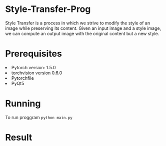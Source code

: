 # Style-Transfer-Prog
Style Transfer is a process in which we strive to modify the style of an image while preserving its content. 
Given an input image and a style image, we can compute an output image with the original content but a new style.

# Prerequisites
<li>Pytorch version: 1.5.0
<li>torchvision version 0.6.0
<li>Pytorchfile
<li>PyQt5

# Running
To run proggram `python main.py`

# Result
![]()
